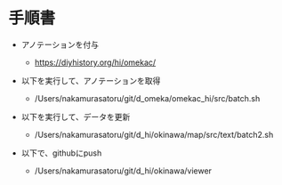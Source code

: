 # 手順書

- アノテーションを付与
    - https://diyhistory.org/hi/omekac/

- 以下を実行して、アノテーションを取得
    - /Users/nakamurasatoru/git/d_omeka/omekac_hi/src/batch.sh

- 以下を実行して、データを更新
    - /Users/nakamurasatoru/git/d_hi/okinawa/map/src/text/batch2.sh

- 以下で、githubにpush
    - /Users/nakamurasatoru/git/d_hi/okinawa/viewer